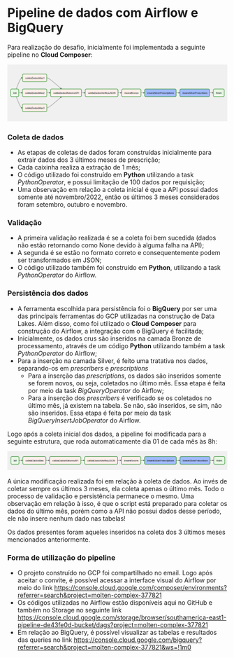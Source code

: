 # Pipeline de dados com Airflow e BigQuery

Para realização do desafio, inicialmente foi implementada a seguinte pipeline no **Cloud Composer**:

![Pipeline de dados no Airflow](https://github.com/sarahmbss/pipeline/blob/main/Docs/arquitetura.png)

### Coleta de dados

- As etapas de coletas de dados foram construídas inicialmente para extrair dados dos 3 últimos meses de prescrição;
- Cada caixinha realiza a extração de 1 mês;
- O código utilizado foi construído em **Python** utilizando a task *PythonOperator*, e possui limitação de 100 dados por requisição;
- Uma observação em relação a coleta inicial é que a API possui dados somente até novembro/2022, então os últimos 3 meses considerados foram setembro, outubro e novembro.

### Validação

- A primeira validação realizada é se a coleta foi bem sucedida (dados não estão retornando como None devido à alguma falha na API);
- A segunda é se estão no formato correto e consequentemente podem ser transformados em JSON;
- O código utilizado também foi construído em **Python**, utilizando a task *PythonOperator* do Airflow.

### Persistência dos dados

- A ferramenta escolhida para persistência foi o **BigQuery** por ser uma das principais ferramentas do GCP utilizadas na construção de Data Lakes. Além disso, como foi utilizado o **Cloud Composer** para construção do Airflow, a integração com o BigQuery é facilitada;
- Inicialmente, os dados crus são inseridos na camada Bronze de processamento, através de um código **Python** utilizando também a task *PythonOperator* do Airflow;
- Para a inserção na camada Silver, é feito uma tratativa nos dados, separando-os em *prescribers* e *prescriptions*
  - Para a inserção das *prescriptions*, os dados são inseridos somente se forem novos, ou seja, coletados no último mês. Essa etapa é feita por meio da task *BigQueryOperator* do Airflow;
  - Para a inserção dos *prescribers* é verificado se os coletados no último mês, já existem na tabela. Se não, são inseridos, se sim, não são inseridos. Essa etapa é feita por meio da task *BigQueryInsertJobOperator* do Airflow.

Logo após a coleta inicial dos dados, a pipeline foi modificada para a seguinte estrutura, que roda automaticamente dia 01 de cada mês às 8h:

![Pipeline de dados no Airflow](https://github.com/sarahmbss/pipeline/blob/main/Docs/arquitetura-nova.png)

A única modificação realizada foi em relação à coleta de dados. Ao invés de coletar sempre os últimos 3 meses, ela coleta apenas o último mês. Todo o processo de validação e persistência permanece o mesmo. Uma observação em relação à isso, é que o script está preparado para coletar os dados do último mês, porém como a API não possui dados desse período, ele não insere nenhum dado nas tabelas!

Os dados presentes foram aqueles inseridos na coleta dos 3 últimos meses mencionados anteriormente.

### Forma de utilização do pipeline

- O projeto construído no GCP foi compartilhado no email. Logo após aceitar o convite, é possível acessar a interface visual do Airflow por meio do link https://console.cloud.google.com/composer/environments?referrer=search&project=molten-complex-377821
- Os códigos utilizadas no Airflow estão disponíveis aqui no GitHub e também no Storage no seguinte link https://console.cloud.google.com/storage/browser/southamerica-east1-pipeline-de43fe0d-bucket/dags?project=molten-complex-377821
- Em relação ao BigQuery, é possível visualizar as tabelas e resultados das queries no link  https://console.cloud.google.com/bigquery?referrer=search&project=molten-complex-377821&ws=!1m0
